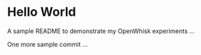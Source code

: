 # Hello World 

A sample README to demonstrate my OpenWhisk experiments ...

One more sample commit ...
